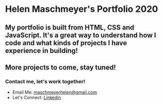 # Helen Maschmeyer's Portfolio 2020

## My portfolio is built from HTML, CSS and JavaScript. It's a great way to understand how I code and what kinds of projects I have experience in building! 

## More projects to come, stay tuned!

### Contact me, let's work together! 
* Email Me: maschmeyerhelen@gmail.com
* Let's Connect: [Linkedin](https://www.linkedin.com/in/helen-maschmeyer-7275088a/)
